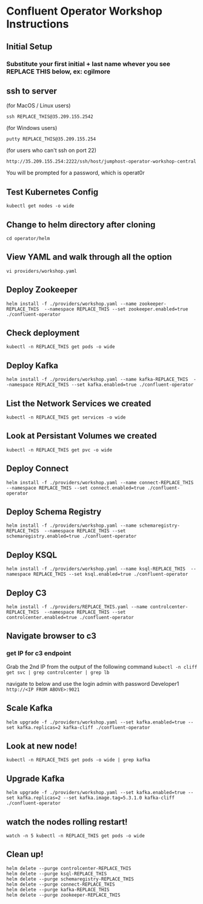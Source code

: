 # Confluent Operator Workshop Instructions

## Initial Setup

### Substitute your first initial + last name whever you see REPLACE THIS below, ex: cgilmore

## ssh to server 
(for MacOS / Linux users)

`ssh REPLACE_THIS@35.209.155.2542`

(for Windows users)

`putty REPLACE_THIS@35.209.155.254`

(for users who can't ssh on port 22)

`http://35.209.155.254:2222/ssh/host/jumphost-operator-workshop-central`

You will be prompted for a password, which is operat0r

## Test Kubernetes Config

`kubectl get nodes -o wide`

## Change to helm directory after cloning

`cd operator/helm`

## View YAML and walk through all the option

`vi providers/workshop.yaml`

## Deploy Zookeeper

`helm install -f ./providers/workshop.yaml --name zookeeper-REPLACE_THIS  --namespace REPLACE_THIS --set zookeeper.enabled=true ./confluent-operator`

## Check deployment
`kubectl -n REPLACE_THIS get pods -o wide`

## Deploy Kafka

`helm install -f ./providers/workshop.yaml --name kafka-REPLACE_THIS  --namespace REPLACE_THIS --set kafka.enabled=true ./confluent-operator`

## List the Network Services we created
`kubectl -n REPLACE_THIS get services -o wide`

## Look at Persistant Volumes we created
`kubectl -n REPLACE_THIS get pvc -o wide`

## Deploy Connect

`helm install -f ./providers/workshop.yaml --name connect-REPLACE_THIS  --namespace REPLACE_THIS --set connect.enabled=true ./confluent-operator`

## Deploy Schema Registry

`helm install -f ./providers/workshop.yaml --name schemaregistry-REPLACE_THIS  --namespace REPLACE_THIS --set schemaregistry.enabled=true ./confluent-operator`

## Deploy KSQL

`helm install -f ./providers/workshop.yaml --name ksql-REPLACE_THIS  --namespace REPLACE_THIS --set ksql.enabled=true ./confluent-operator`

## Deploy C3

`helm install -f ./providers/REPLACE_THIS.yaml --name controlcenter-REPLACE_THIS  --namespace REPLACE_THIS --set controlcenter.enabled=true ./confluent-operator`

## Navigate browser to c3

### get IP for c3 endpoint

Grab the 2nd IP from the output of the following command
`kubectl -n cliff get svc | grep controlcenter | grep lb`

navigate to below and use the login admin with password Developer1
`http://<IP FROM ABOVE>:9021`


## Scale Kafka

`helm upgrade -f ./providers/workshop.yaml --set kafka.enabled=true --set kafka.replicas=2 kafka-cliff ./confluent-operator`

## Look at new node!

`kubectl -n REPLACE_THIS get pods -o wide | grep kafka`

## Upgrade Kafka

`helm upgrade -f ./providers/workshop.yaml --set kafka.enabled=true --set kafka.replicas=2 --set kafka.image.tag=5.3.1.0 kafka-cliff ./confluent-operator`

## watch the nodes rolling restart!

`watch -n 5 kubectl -n REPLACE_THIS get pods -o wide`




## Clean up!

```
helm delete --purge controlcenter-REPLACE_THIS
helm delete --purge ksql-REPLACE_THIS
helm delete --purge schemaregistry-REPLACE_THIS
helm delete --purge connect-REPLACE_THIS
helm delete --purge kafka-REPLACE_THIS
helm delete --purge zookeeper-REPLACE_THIS
```

